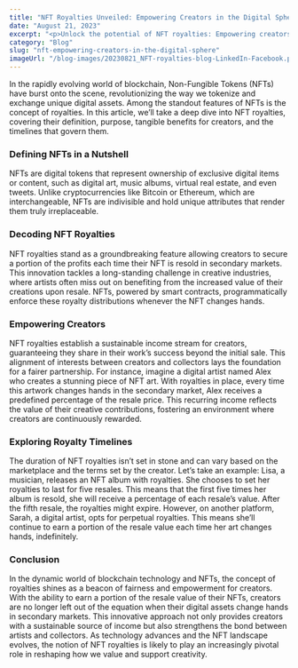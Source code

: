 ```yaml
---
title: "NFT Royalties Unveiled: Empowering Creators in the Digital Sphere"
date: "August 21, 2023"
excerpt: "<p>Unlock the potential of NFT royalties: Empowering creators in the digital landscape. Discover how blockchain innovation is reshaping compensation and creativity.</p> "
category: "Blog"
slug: "nft-empowering-creators-in-the-digital-sphere"
imageUrl: "/blog-images/20230821_NFT-royalties-blog-LinkedIn-Facebook.png"
---
```


In the rapidly evolving world of blockchain, Non-Fungible Tokens (NFTs) have burst onto the scene, revolutionizing the way we tokenize and exchange unique digital assets. Among the standout features of NFTs is the concept of royalties. In this article, we’ll take a deep dive into NFT royalties, covering their definition, purpose, tangible benefits for creators, and the timelines that govern them.

### Defining NFTs in a Nutshell

NFTs are digital tokens that represent ownership of exclusive digital items or content, such as digital art, music albums, virtual real estate, and even tweets. Unlike cryptocurrencies like Bitcoin or Ethereum, which are interchangeable, NFTs are indivisible and hold unique attributes that render them truly irreplaceable.

### Decoding NFT Royalties

NFT royalties stand as a groundbreaking feature allowing creators to secure a portion of the profits each time their NFT is resold in secondary markets. This innovation tackles a long-standing challenge in creative industries, where artists often miss out on benefiting from the increased value of their creations upon resale. NFTs, powered by smart contracts, programmatically enforce these royalty distributions whenever the NFT changes hands.

### Empowering Creators

NFT royalties establish a sustainable income stream for creators, guaranteeing they share in their work’s success beyond the initial sale. This alignment of interests between creators and collectors lays the foundation for a fairer partnership. For instance, imagine a digital artist named Alex who creates a stunning piece of NFT art. With royalties in place, every time this artwork changes hands in the secondary market, Alex receives a predefined percentage of the resale price. This recurring income reflects the value of their creative contributions, fostering an environment where creators are continuously rewarded.

### Exploring Royalty Timelines

The duration of NFT royalties isn’t set in stone and can vary based on the marketplace and the terms set by the creator. Let’s take an example: Lisa, a musician, releases an NFT album with royalties. She chooses to set her royalties to last for five resales. This means that the first five times her album is resold, she will receive a percentage of each resale’s value. After the fifth resale, the royalties might expire. However, on another platform, Sarah, a digital artist, opts for perpetual royalties. This means she’ll continue to earn a portion of the resale value each time her art changes hands, indefinitely.

### Conclusion

In the dynamic world of blockchain technology and NFTs, the concept of royalties shines as a beacon of fairness and empowerment for creators. With the ability to earn a portion of the resale value of their NFTs, creators are no longer left out of the equation when their digital assets change hands in secondary markets. This innovative approach not only provides creators with a sustainable source of income but also strengthens the bond between artists and collectors. As technology advances and the NFT landscape evolves, the notion of NFT royalties is likely to play an increasingly pivotal role in reshaping how we value and support creativity.
